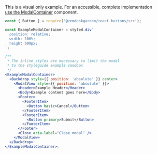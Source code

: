 This is a visual only example. For an accessible, complete implementation
[use the ModalContainer](#modalcontainer) component.

```jsx
const { Button } = require('@zendeskgarden/react-buttons/src');

const ExampleModalContainer = styled.div`
  position: relative;
  width: 100%;
  height 500px;
`;

/**
 * The inline styles are necessary to limit the modal
 * to the styleguide example sandbox
 */
<ExampleModalContainer>
  <Backdrop style={{ position: 'absolute' }} center>
    <ModalView style={{ position: 'absolute' }}>
      <Header>Example Header</Header>
      <Body>Example content goes here</Body>
      <Footer>
        <FooterItem>
          <Button basic>Cancel</Button>
        </FooterItem>
        <FooterItem>
          <Button primary>Submit</Button>
        </FooterItem>
      </Footer>
      <Close aria-label="Close modal" />
    </ModalView>
  </Backdrop>
</ExampleModalContainer>;
```
